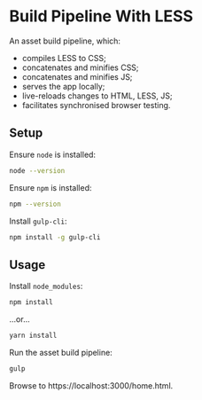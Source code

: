 # Build Pipeline With LESS

An asset build pipeline, which:

 - compiles LESS to CSS;
 - concatenates and minifies CSS;
 - concatenates and minifies JS;
 - serves the app locally;
 - live-reloads changes to HTML, LESS, JS;
 - facilitates synchronised browser testing.

## Setup

Ensure `node` is installed:

```bash
node --version
```

Ensure `npm` is installed:

```bash
npm --version
```

Install `gulp-cli`:

```bash
npm install -g gulp-cli
```

## Usage

Install `node_modules`:

```bash
npm install
```

...or...

```bash
yarn install
```

Run the asset build pipeline:

```bash
gulp
```

Browse to https://localhost:3000/home.html.
